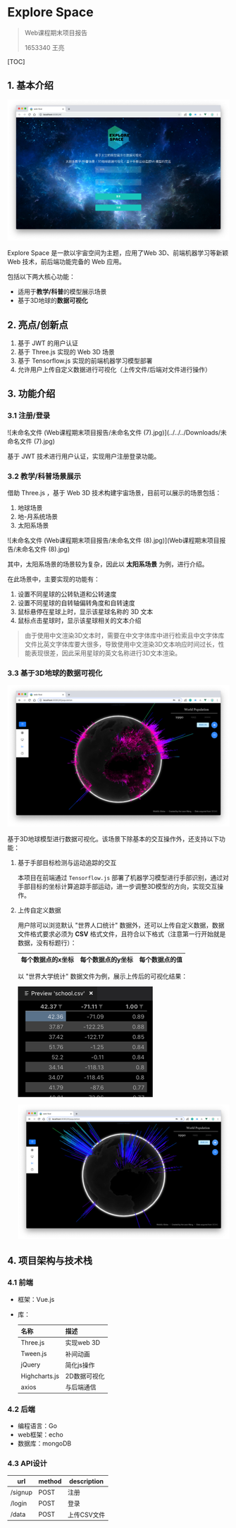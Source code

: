 # Explore Space

> Web课程期末项目报告
>
> 1653340 王亮

[TOC]

## 1. 基本介绍

![image-20190617101624852](Web课程期末项目报告/image-20190617101624852.png)

Explore Space 是一款以宇宙空间为主题，应用了Web 3D、前端机器学习等新颖 Web 技术，前后端功能完备的 Web 应用。

包括以下两大核心功能：

- 适用于**教学/科普**的模型展示场景
- 基于3D地球的**数据可视化**

## 2. 亮点/创新点

1. 基于 JWT 的用户认证
2. 基于 Three.js 实现的 Web 3D 场景
3. 基于 Tensorflow.js 实现的前端机器学习模型部署
4. 允许用户上传自定义数据进行可视化（上传文件/后端对文件进行操作）

## 3. 功能介绍

### 3.1 注册/登录

![未命名文件 (Web课程期末项目报告/未命名文件 (7).jpg)](../../../Downloads/未命名文件 (7).jpg)

基于 JWT 技术进行用户认证，实现用户注册登录功能。

### 3.2 教学/科普场景展示

借助 Three.js ，基于 Web 3D 技术构建宇宙场景，目前可以展示的场景包括：

1. 地球场景
2. 地-月系统场景
3. 太阳系场景

![未命名文件 (Web课程期末项目报告/未命名文件 (8).jpg)](Web课程期末项目报告/未命名文件 (8).jpg)

其中，太阳系场景的场景较为复杂，因此以 **太阳系场景** 为例，进行介绍。

在此场景中，主要实现的功能有：

1. 设置不同星球的公转轨道和公转速度
2. 设置不同星球的自转轴偏转角度和自转速度
3. 鼠标悬停在星球上时，显示该星球名称的 3D 文本
4. 鼠标点击星球时，显示该星球相关的文本介绍

> 由于使用中文渲染3D文本时，需要在中文字体库中进行检索且中文字体库文件比英文字体库要大很多，导致使用中文渲染3D文本响应时间过长，性能表现很差，因此采用星球的英文名称进行3D文本渲染。

### 3.3 基于3D地球的数据可视化

![image-20190617105541236](Web课程期末项目报告/image-20190617105541236.png)

基于3D地球模型进行数据可视化。该场景下除基本的交互操作外，还支持以下功能：

1. 基于手部目标检测与运动追踪的交互

    本项目在前端通过 `Tensorflow.js` 部署了机器学习模型进行手部识别，通过对手部目标的坐标计算追踪手部运动，进一步调整3D模型的方向，实现交互操作。

2. 上传自定义数据

    用户除可以浏览默认 "世界人口统计" 数据外，还可以上传自定义数据，数据文件格式要求必须为 **CSV** 格式文件，且符合以下格式（注意第一行开始就是数据，没有标题行）：

    | 每个数据点的x坐标 | 每个数据点的y坐标 | 每个数据点的值 |
    | ----------------- | ----------------- | -------------- |

    以 "世界大学统计" 数据文件为例，展示上传后的可视化结果：

    ![image-20190617111133746](Web课程期末项目报告/image-20190617111133746.png)

    ![image-20190617110914336](Web课程期末项目报告/image-20190617110914336.png)

## 4. 项目架构与技术栈

### 4.1 前端

- 框架：Vue.js

- 库：

    | 名称          | 描述         |
    | ------------- | ------------ |
    | Three.js      | 实现web 3D   |
    | Tween.js      | 补间动画     |
    | jQuery        | 简化js操作   |
    | Highcharts.js | 2D数据可视化 |
    | axios         | 与后端通信   |

### 4.2 后端

- 编程语言：Go
- web框架：echo
- 数据库：mongoDB

### 4.3 API设计	

| url     | method | description |
| ------- | ------ | ----------- |
| /signup | POST   | 注册        |
| /login  | POST   | 登录        |
| /data   | POST   | 上传CSV文件 |

